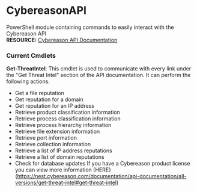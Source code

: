 # CybereasonAPI
 PowerShell module containing commands to easily interact with the Cybereason API<br>
 __RESOURCE:__ [Cybereason API Documentation](https://nest.cybereason.com/documentation/api-documentation)

### Current Cmdlets
__Get-ThreatIntel__: This cmdlet is used to communicate with every link under the "Get Threat Intel" section of the API documentation. 
It can perform the following actions.
 - Get a file reputation	
 - Get reputation for a domain	
 - Get reputation for an IP address	
 - Retrieve product classification information	
 - Retrieve process classification information	
 - Retrieve process hierarchy information
 - Retrieve file extension information	
 - Retrieve port information
 - Retrieve collection information
 - Retrieve a list of IP address reputations
 - Retrieve a list of domain reputations
 - Check for database updates
If you have a Cybereason product license you can view more information [HERE}(https://nest.cybereason.com/documentation/api-documentation/all-versions/get-threat-intel#get-threat-intel)
